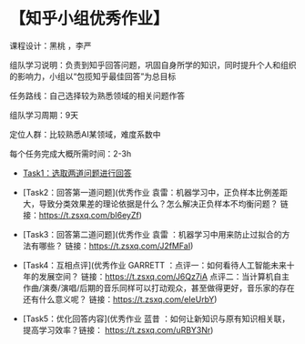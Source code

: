 # 【知乎小组优秀作业】


课程设计：黑桃 ，李严

组队学习说明：负责到知乎回答问题，巩固自身所学的知识，同时提升个人和组织的影响力，小组以“包揽知乎最佳回答”为总目标

任务路线：自己选择较为熟悉领域的相关问题作答

组队学习周期：9天

定位人群：比较熟悉AI某领域，难度系数中

每个任务完成大概所需时间：2-3h

* [Task1：选取两道问题进行回答]()
 
* [Task2：回答第一道问题](优秀作业 袁雷：机器学习中，正负样本比例差距大，导致分类效果差的理论依据是什么？怎么解决正负样本不均衡问题？ 链接：https://t.zsxq.com/bI6eyZf)
 
* [Task3：回答第二道问题](优秀作业 袁雷 ：机器学习中用来防止过拟合的方法有哪些？ 链接：https://t.zsxq.com/J2fMFaI)
 
* [Task4：互相点评](优秀作业 GARRETT ：点评一：如何看待人工智能未来十年的发展空间？ 链接：https://t.zsxq.com/J6Qz7iA 点评二：当计算机自主作曲/演奏/演唱/后期的音乐同样可以打动观众，甚至做得更好，音乐家的存在还有什么意义呢？ 链接：https://t.zsxq.com/eIeUrbY)

* [Task5：优化回答内容](优秀作业 蓝昔 ：如何让新知识与原有知识相关联，提高学习效率？链接： https://t.zsxq.com/uRBY3Nr)
